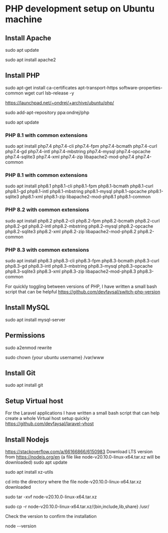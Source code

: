 # PHP development setup on Ubuntu machine

## Install Apache

sudo apt update

sudo apt install apache2

## Install PHP
sudo apt-get install ca-certificates apt-transport-https software-properties-common wget curl lsb-release -y

https://launchpad.net/~ondrej/+archive/ubuntu/php/

sudo add-apt-repository ppa:ondrej/php

sudo apt update

### PHP 8.1 with common extensions
sudo apt install php7.4 php7.4-cli php7.4-fpm php7.4-bcmath php7.4-curl php7.4-gd php7.4-intl php7.4-mbstring php7.4-mysql php7.4-opcache php7.4-sqlite3 php7.4-xml php7.4-zip libapache2-mod-php7.4 php7.4-common

### PHP 8.1 with common extensions
sudo apt install php8.1 php8.1-cli php8.1-fpm php8.1-bcmath php8.1-curl php8.1-gd php8.1-intl php8.1-mbstring php8.1-mysql php8.1-opcache php8.1-sqlite3 php8.1-xml php8.1-zip libapache2-mod-php8.1 php8.1-common

### PHP 8.2 with common extensions
sudo apt install php8.2 php8.2-cli php8.2-fpm php8.2-bcmath php8.2-curl php8.2-gd php8.2-intl php8.2-mbstring php8.2-mysql php8.2-opcache php8.2-sqlite3 php8.2-xml php8.2-zip libapache2-mod-php8.2 php8.2-common

### PHP 8.3 with common extensions
sudo apt install php8.3 php8.3-cli php8.3-fpm php8.3-bcmath php8.3-curl php8.3-gd php8.3-intl php8.3-mbstring php8.3-mysql php8.3-opcache php8.3-sqlite3 php8.3-xml php8.3-zip libapache2-mod-php8.3 php8.3-common

For quickly toggling between versions of PHP, I have written a small bash script that can be helpful https://github.com/devfaysal/switch-php-version

## Install MySQL
sudo apt install mysql-server

## Permissions
sudo a2enmod rewrite

sudo chown {your ubuntu username} /var/www

## Install Git
sudo apt install git

## Setup Virtual host
For the Laravel applications I have written a small bash script that can help create a whole Virtual host setup quickly https://github.com/devfaysal/laravel-vhost 

## Install Nodejs
https://stackoverflow.com/a/66166866/6150983
Download LTS version from https://nodejs.org/en (a file like node-v20.10.0-linux-x64.tar.xz will be downloaded)
sudo apt update

sudo apt install xz-utils

cd into the directory where the file node-v20.10.0-linux-x64.tar.xz downloaded

sudo tar -xvf node-v20.10.0-linux-x64.tar.xz

sudo cp -r node-v20.10.0-linux-x64.tar.xz/{bin,include,lib,share} /usr/

Check the version to confirm the installation 

node --version







